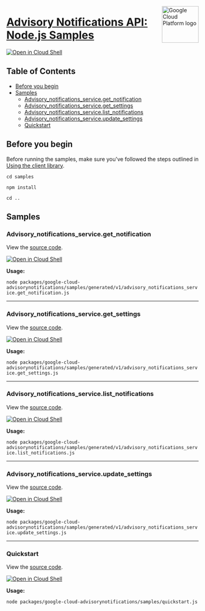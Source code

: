 [//]: # "This README.md file is auto-generated, all changes to this file will be lost."
[//]: # "To regenerate it, use `python -m synthtool`."
<img src="https://avatars2.githubusercontent.com/u/2810941?v=3&s=96" alt="Google Cloud Platform logo" title="Google Cloud Platform" align="right" height="96" width="96"/>

# [Advisory Notifications API: Node.js Samples](https://github.com/googleapis/google-cloud-node)

[![Open in Cloud Shell][shell_img]][shell_link]



## Table of Contents

* [Before you begin](#before-you-begin)
* [Samples](#samples)
  * [Advisory_notifications_service.get_notification](#advisory_notifications_service.get_notification)
  * [Advisory_notifications_service.get_settings](#advisory_notifications_service.get_settings)
  * [Advisory_notifications_service.list_notifications](#advisory_notifications_service.list_notifications)
  * [Advisory_notifications_service.update_settings](#advisory_notifications_service.update_settings)
  * [Quickstart](#quickstart)

## Before you begin

Before running the samples, make sure you've followed the steps outlined in
[Using the client library](https://github.com/googleapis/google-cloud-node#using-the-client-library).

`cd samples`

`npm install`

`cd ..`

## Samples



### Advisory_notifications_service.get_notification

View the [source code](https://github.com/googleapis/google-cloud-node/blob/master/packages/google-cloud-advisorynotifications/samples/generated/v1/advisory_notifications_service.get_notification.js).

[![Open in Cloud Shell][shell_img]](https://console.cloud.google.com/cloudshell/open?git_repo=https://github.com/googleapis/google-cloud-node&page=editor&open_in_editor=packages/google-cloud-advisorynotifications/samples/generated/v1/advisory_notifications_service.get_notification.js,samples/README.md)

__Usage:__


`node packages/google-cloud-advisorynotifications/samples/generated/v1/advisory_notifications_service.get_notification.js`


-----




### Advisory_notifications_service.get_settings

View the [source code](https://github.com/googleapis/google-cloud-node/blob/master/packages/google-cloud-advisorynotifications/samples/generated/v1/advisory_notifications_service.get_settings.js).

[![Open in Cloud Shell][shell_img]](https://console.cloud.google.com/cloudshell/open?git_repo=https://github.com/googleapis/google-cloud-node&page=editor&open_in_editor=packages/google-cloud-advisorynotifications/samples/generated/v1/advisory_notifications_service.get_settings.js,samples/README.md)

__Usage:__


`node packages/google-cloud-advisorynotifications/samples/generated/v1/advisory_notifications_service.get_settings.js`


-----




### Advisory_notifications_service.list_notifications

View the [source code](https://github.com/googleapis/google-cloud-node/blob/master/packages/google-cloud-advisorynotifications/samples/generated/v1/advisory_notifications_service.list_notifications.js).

[![Open in Cloud Shell][shell_img]](https://console.cloud.google.com/cloudshell/open?git_repo=https://github.com/googleapis/google-cloud-node&page=editor&open_in_editor=packages/google-cloud-advisorynotifications/samples/generated/v1/advisory_notifications_service.list_notifications.js,samples/README.md)

__Usage:__


`node packages/google-cloud-advisorynotifications/samples/generated/v1/advisory_notifications_service.list_notifications.js`


-----




### Advisory_notifications_service.update_settings

View the [source code](https://github.com/googleapis/google-cloud-node/blob/master/packages/google-cloud-advisorynotifications/samples/generated/v1/advisory_notifications_service.update_settings.js).

[![Open in Cloud Shell][shell_img]](https://console.cloud.google.com/cloudshell/open?git_repo=https://github.com/googleapis/google-cloud-node&page=editor&open_in_editor=packages/google-cloud-advisorynotifications/samples/generated/v1/advisory_notifications_service.update_settings.js,samples/README.md)

__Usage:__


`node packages/google-cloud-advisorynotifications/samples/generated/v1/advisory_notifications_service.update_settings.js`


-----




### Quickstart

View the [source code](https://github.com/googleapis/google-cloud-node/blob/master/packages/google-cloud-advisorynotifications/samples/quickstart.js).

[![Open in Cloud Shell][shell_img]](https://console.cloud.google.com/cloudshell/open?git_repo=https://github.com/googleapis/google-cloud-node&page=editor&open_in_editor=packages/google-cloud-advisorynotifications/samples/quickstart.js,samples/README.md)

__Usage:__


`node packages/google-cloud-advisorynotifications/samples/quickstart.js`






[shell_img]: https://gstatic.com/cloudssh/images/open-btn.png
[shell_link]: https://console.cloud.google.com/cloudshell/open?git_repo=https://github.com/googleapis/google-cloud-node&page=editor&open_in_editor=samples/README.md
[product-docs]: https://cloud.google.com/advisory-notifications/docs/overview
